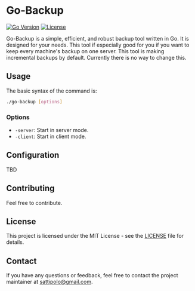 # Go-Backup

[![Go Version](https://img.shields.io/github/go-mod/go-version/Siposattila/go-backup)](https://golang.org) [![License](https://img.shields.io/github/license/Siposattila/go-backup)](LICENSE)

Go-Backup is a simple, efficient, and robust backup tool written in Go. It is designed for your needs. This tool if especially good for you if you want to keep every machine's backup on one server. This tool is making incremental backups by default. Currently there is no way to change this.

## Usage

The basic syntax of the command is:

```bash
./go-backup [options]
```

### Options

- `-server`: Start in server mode.
- `-client`: Start in client mode.

## Configuration

TBD

## Contributing

Feel free to contribute.

## License

This project is licensed under the MIT License - see the [LICENSE](LICENSE) file for details.

## Contact

If you have any questions or feedback, feel free to contact the project maintainer at [sattipolo@gmail.com](mailto:sattipolo@gmail.com).
